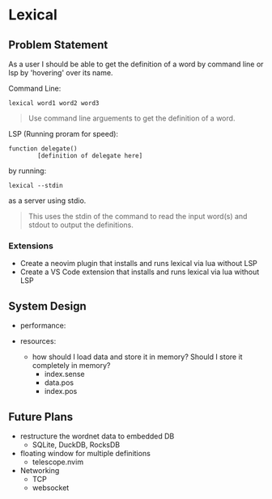 # Lexical
    
## Problem Statement
As a user I should be able to get the definition of a word by command line or lsp by 'hovering' over its name.

Command Line:
```
lexical word1 word2 word3
```
> Use command line arguements to get the definition of a word.

LSP (Running proram for speed):
```
function delegate()
        [definition of delegate here]
```
by running:
```
lexical --stdin
```
as a server using stdio.
> This uses the stdin of the command to read the input word(s) and stdout to output the definitions. 

### Extensions
- Create a neovim plugin that installs and runs lexical via lua without LSP
- Create a VS Code extension that installs and runs lexical via lua without LSP

## System Design
- performance:

- resources:
    - how should I load data and store it in memory? Should I store it completely in memory?
        - index.sense
        - data.pos
        - index.pos

## Future Plans
- restructure the wordnet data to embedded DB
    - SQLite, DuckDB, RocksDB
- floating window for multiple definitions
    - telescope.nvim
- Networking
    - TCP
    - websocket

